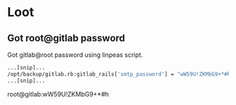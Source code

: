 # Loot
## Got root@gitlab password
Got gitlab@root password using linpeas script.
```bash
...[snip]...
/opt/backup/gitlab.rb:gitlab_rails['smtp_password'] = "wW59U!ZKMbG9+*#h"
...[snip]...
```
root@gitlab:wW59U!ZKMbG9+*#h